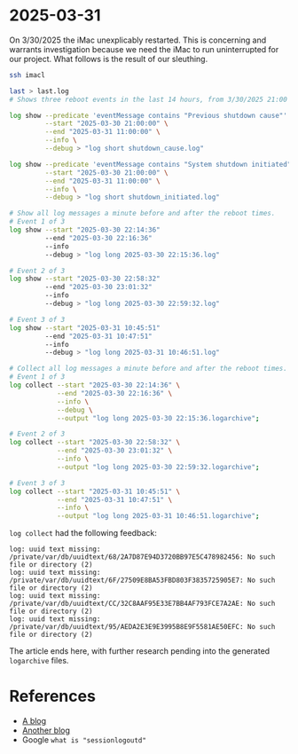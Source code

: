 # 2025-03-31

On 3/30/2025 the iMac unexplicably restarted. This is concerning and warrants investigation because we need the iMac to run uninterrupted for our project. What follows is the result of our sleuthing.

```zsh
ssh imacl
```

```zsh
last > last.log
# Shows three reboot events in the last 14 hours, from 3/30/2025 21:00 to 3/31/2025 11:00
```

```zsh
log show --predicate 'eventMessage contains "Previous shutdown cause"' \
         --start "2025-03-30 21:00:00" \
         --end "2025-03-31 11:00:00" \
         --info \
         --debug > "log short shutdown_cause.log"
```

```zsh
log show --predicate 'eventMessage contains "System shutdown initiated"' \
         --start "2025-03-30 21:00:00" \
         --end "2025-03-31 11:00:00" \
         --info \
         --debug > "log short shutdown_initiated.log"
```

```zsh
# Show all log messages a minute before and after the reboot times.
# Event 1 of 3
log show --start "2025-03-30 22:14:36"
         --end "2025-03-30 22:16:36"
         --info
         --debug > "log long 2025-03-30 22:15:36.log"

# Event 2 of 3
log show --start "2025-03-30 22:58:32"
         --end "2025-03-30 23:01:32"
         --info
         --debug > "log long 2025-03-30 22:59:32.log"

# Event 3 of 3
log show --start "2025-03-31 10:45:51"
         --end "2025-03-31 10:47:51"
         --info
         --debug > "log long 2025-03-31 10:46:51.log"
```

```zsh
# Collect all log messages a minute before and after the reboot times.
# Event 1 of 3
log collect --start "2025-03-30 22:14:36" \
            --end "2025-03-30 22:16:36" \
            --info \
            --debug \
            --output "log long 2025-03-30 22:15:36.logarchive";

# Event 2 of 3
log collect --start "2025-03-30 22:58:32" \
            --end "2025-03-30 23:01:32" \
            --info \
            --output "log long 2025-03-30 22:59:32.logarchive";

# Event 3 of 3
log collect --start "2025-03-31 10:45:51" \
            --end "2025-03-31 10:47:51" \
            --info \
            --output "log long 2025-03-31 10:46:51.logarchive";
```

`log collect` had the following feedback:

```text
log: uuid text missing: /private/var/db/uuidtext/68/2A7D87E94D3720BB97E5C478982456: No such file or directory (2)
log: uuid text missing: /private/var/db/uuidtext/6F/27509E8BA53FBD803F3835725905E7: No such file or directory (2)
log: uuid text missing: /private/var/db/uuidtext/CC/32C8AAF95E33E7BB4AF793FCE7A2AE: No such file or directory (2)
log: uuid text missing: /private/var/db/uuidtext/95/AEDA2E3E9E3995B8E9F5581AE50EFC: No such file or directory (2)
```

The article ends here, with further research pending into the generated `logarchive` files.

# References

- [A blog](https://www.mac4n6.com/blog/2020/4/26/analysis-of-apple-unified-logs-quarantine-edition-entry-4-its-login-week)
- [Another blog](https://timnash.co.uk/macos-restarting-logging-out-when-screen-locked/#:~:text=log%20show%20%2D%2Dpredicate%20'eventMessage%20contains%20%22sessionlogoutd%22'%20%2D%2D,it's%20logging%20my%20user%20out.)
- Google `what is "sessionlogoutd"`
